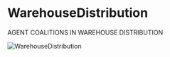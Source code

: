 # WarehouseDistribution

AGENT COALITIONS IN WAREHOUSE DISTRIBUTION

![WarehouseDistribution](http://i.imgur.com/3GslPFJ.png?1)

